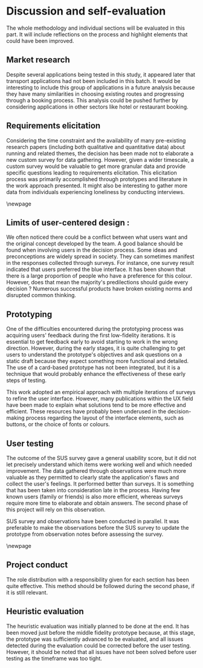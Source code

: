 # Discussion and self-evaluation
The whole methodology and individual sections will be evaluated in this part.
It will include reflections on the process and highlight elements that could have been improved.

## Market research
Despite several applications being tested in this study,
it appeared later that transport applications had not been included in this batch.
It would be interesting to include this group of applications in a future analysis
because they have many similarities in choosing existing routes and progressing through a booking process.
This analysis could be pushed further by considering applications in other sectors like hotel or restaurant booking.

## Requirements elicitation
Considering the time constraint and the availability of many pre-existing research papers 
(including both qualitative and quantitative data) about running and related themes,
the decision has been made not to elaborate a new custom survey for data gathering.
However, given a wider timescale, a custom survey would be valuable to get more granular data and provide specific questions
leading to requirements elicitation. This elicitation process was primarily accomplished through prototypes and literature in the work approach presented. It might also be interesting to gather more data from individuals experiencing loneliness by conducting interviews.

\newpage
## Limits of user-centered design : 
We often noticed there could be a conflict between what users want and the original concept developed by the team.
A good balance should be found when involving users in the decision process.
Some ideas and preconceptions are widely spread in society. They can sometimes manifest in the responses collected through surveys.
For instance, one survey result indicated that users preferred the blue interface.
It has been shown that there is a large proportion of people who have a preference for this colour.
However, does that mean the majority's predilections should guide every decision ?
Numerous successful products have broken existing norms and disrupted common thinking.

## Prototyping
One of the difficulties encountered during the prototyping process was acquiring users' feedback during the first low-fidelity iterations.
It is essential to get feedback early to avoid starting to work in the wrong direction.
However, during the early stages, it is quite challenging to get users to understand the prototype's objectives
and ask questions on a static draft because they expect something more functional and detailed.
The use of a card-based prototype has not been integrated, but it is a technique that would probably enhance the effectiveness
of these early steps of testing.

This work adopted an empirical approach with multiple iterations of surveys
to refine the user interface. However, many publications within the UX field
have been made to explain what solutions tend to be more effective and efficient.
These resources have probably been underused in the decision-making process regarding
the layout of the interface elements, such as buttons, or the choice of fonts or colours.

## User testing
The outcome of the SUS survey gave a general usability score, but it did not let
precisely understand which items were working well and which needed improvement.
The data gathered through observations were much more valuable as they permitted to clearly state
the application's flaws and collect the user's feelings. It performed better than surveys.
It is something that has been taken into consideration late in the process.
Having few known users (family or friends) is also more efficient, whereas surveys require
more time to elaborate and obtain answers. The second phase of this project will rely on this observation.

SUS survey and observations have been conducted in parallel.
It was preferable to make the observations before the SUS survey
to update the prototype from observation notes before assessing the survey.

\newpage
## Project conduct
The role distribution with a responsibility given for each section has been quite effective.
This method should be followed during the second phase, if it is still relevant.

## Heuristic evaluation
The heuristic evaluation was initially planned to be done at the end.
It has been moved just before the middle fidelity prototype because, at this stage,
the prototype was sufficiently advanced to be evaluated, and all issues detected
during the evaluation could be corrected before the user testing.
However, it should be noted that all issues have not been solved before user testing
as the timeframe was too tight.